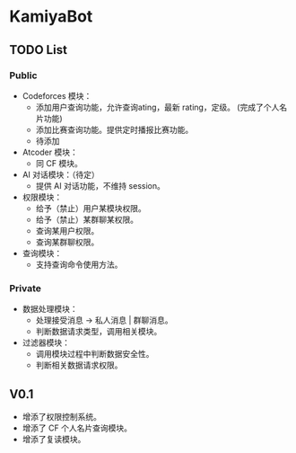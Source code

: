 # KamiyaBot

## TODO List

### Public
- Codeforces 模块：
  - 添加用户查询功能，允许查询ating，最新 rating，定级。 (完成了个人名片功能)
  - 添加比赛查询功能。提供定时播报比赛功能。
  - 待添加
- Atcoder 模块：
  - 同 CF 模块。
- AI 对话模块：（待定）
  - 提供 AI 对话功能，不维持 session。
- 权限模块：
  - 给予（禁止）用户某模块权限。
  - 给予（禁止）某群聊某权限。
  - 查询某用户权限。
  - 查询某群聊权限。
- 查询模块：
  - 支持查询命令使用方法。

### Private
- 数据处理模块：
  - 处理接受消息 -> 私人消息 | 群聊消息。
  - 判断数据请求类型，调用相关模块。
- 过滤器模块：
  - 调用模块过程中判断数据安全性。
  - 判断相关数据请求权限。

## V0.1
- 增添了权限控制系统。
- 增添了 CF 个人名片查询模块。
- 增添了复读模块。